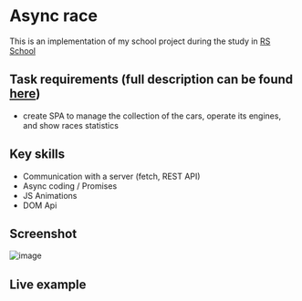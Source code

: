 # Async race
This is an implementation of my school project during the study in [RS School]()

**Task requirements (full description can be found [here](https://github.com/rolling-scopes-school/tasks/blob/master/tasks/async-race.md))**
-
- create SPA to manage the collection of the cars, operate its engines, and show races statistics

**Key skills**
- 
- Сommunication with a server (fetch, REST API)
- Async coding / Promises
- JS Animations
- DOM Api

**Screenshot**
-
![image](https://github.com/peachess-dev/rsschool-async-race/assets/111956270/60a1d168-bd7b-4aa2-838d-805d4eb5c11c)


**Live example**
-
